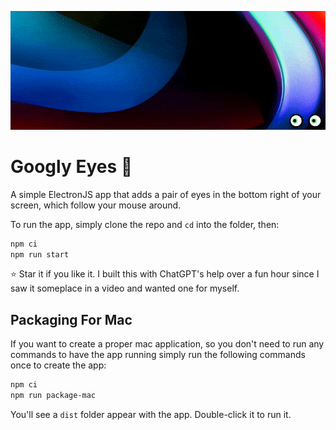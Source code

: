 <p align="center"><img title="Googly Eyes" alt="Googly Eyes" src="/googly.gif"></p>

# Googly Eyes 👀
A simple ElectronJS app that adds a pair of eyes in the bottom right of your screen, which follow your mouse around.

To run the app, simply clone the repo and `cd` into the folder, then:
```bash
npm ci
npm run start
```

⭐️ Star it if you like it. I built this with ChatGPT's help over a fun hour since I saw it someplace in a video and wanted one for myself.

## Packaging For Mac
If you want to create a proper mac application, so you don't need to run any commands to have the app running simply run the following commands once to create the app:
```bash
npm ci
npm run package-mac
```
You'll see a `dist` folder appear with the app. Double-click it to run it.
